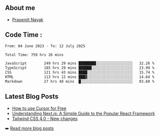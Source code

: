 ## About me
- [Prasenjit Nayak](https://prasen.dev) <br>

## Code Time : 
<!--START_SECTION:waka-->

```txt
From: 04 June 2023 - To: 12 July 2025

Total Time: 759 hrs 26 mins

JavaScript        249 hrs 29 mins ████████░░░░░░░░░░░░░░░░░   32.26 %
TypeScript        185 hrs 29 mins ██████░░░░░░░░░░░░░░░░░░░   23.99 %
CSS               121 hrs 43 mins ████░░░░░░░░░░░░░░░░░░░░░   15.74 %
HTML              113 hrs 12 mins ███▓░░░░░░░░░░░░░░░░░░░░░   14.64 %
Markdown          27 hrs 48 mins  █░░░░░░░░░░░░░░░░░░░░░░░░   03.60 %
```

<!--END_SECTION:waka-->

## Latest Blog Posts
<!-- BLOG-POSTS:START -->
- [How to use Cursor for Free](https://github.com/StarKnightt/prasendev/blog/cursor-free)
- [Understanding Next.js: A Simple Guide to the Popular React Framework](https://github.com/StarKnightt/prasendev/blog/next-js-workflow)
- [Tailwind CSS 4.0 - New changes](https://github.com/StarKnightt/prasendev/blog/tailwindcss-4.0)

➡️ [Read more blog posts](https://prasen.dev/blog)
<!-- BLOG-POSTS:END -->


<!-- End of the README files :) --!>
